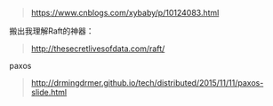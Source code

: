 > https://www.cnblogs.com/xybaby/p/10124083.html

搬出我理解Raft的神器：

> http://thesecretlivesofdata.com/raft/

paxos

> http://drmingdrmer.github.io/tech/distributed/2015/11/11/paxos-slide.html
